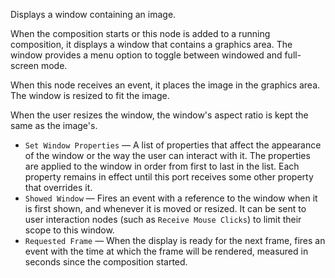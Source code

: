 Displays a window containing an image.

When the composition starts or this node is added to a running composition, it displays a window that contains a graphics area. The window provides a menu option to toggle between windowed and full-screen mode.

When this node receives an event, it places the image in the graphics area. The window is resized to fit the image.

When the user resizes the window, the window's aspect ratio is kept the same as the image's.

   - `Set Window Properties` — A list of properties that affect the appearance of the window or the way the user can interact with it. The properties are applied to the window in order from first to last in the list. Each property remains in effect until this port receives some other property that overrides it. 
   - `Showed Window` — Fires an event with a reference to the window when it is first shown, and whenever it is moved or resized. It can be sent to user interaction nodes (such as `Receive Mouse Clicks`) to limit their scope to this window. 
   - `Requested Frame` — When the display is ready for the next frame, fires an event with the time at which the frame will be rendered, measured in seconds since the composition started.
